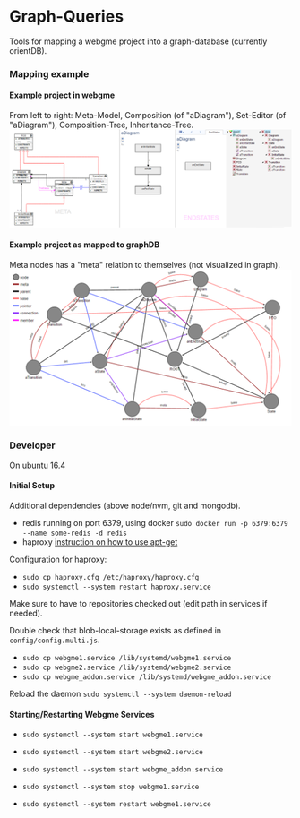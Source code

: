 # Graph-Queries
Tools for mapping a webgme project into a graph-database (currently orientDB). 

### Mapping example

#### Example project in webgme
From left to right: Meta-Model, Composition (of "aDiagram"), Set-Editor (of "aDiagram"), Composition-Tree, Inheritance-Tree.
![WebGME Model](img/FSM_webgme.png "Finite state-machine in webgme. From left to right, Meta-Model, Composition, SetEditor, Composition-Tree, Inheritance-Tree")

#### Example project as mapped to graphDB
Meta nodes has a "meta" relation to themselves (not visualized in graph).
![GraphDB Model](img/FSM_graphDB.png "Finite state-machine project mapped to graphDB.")


### Developer
On ubuntu 16.4
#### Initial Setup

Additional dependencies (above node/nvm, git and mongodb).
 - redis running on port 6379, using docker `sudo docker run -p 6379:6379 --name some-redis -d redis`
 - haproxy [instruction on how to use apt-get](https://www.upcloud.com/support/haproxy-load-balancer-ubuntu/)

Configuration for haproxy:
 - `sudo cp haproxy.cfg /etc/haproxy/haproxy.cfg`
 - `sudo systemctl --system restart haproxy.service`

Make sure to have to repositories checked out (edit path in services if needed).

Double check that blob-local-storage exists as defined in `config/config.multi.js`.

 - `sudo cp webgme1.service /lib/systemd/webgme1.service`
 - `sudo cp webgme2.service /lib/systemd/webgme2.service`
 - `sudo cp webgme_addon.service /lib/systemd/webgme_addon.service`

Reload the daemon
`sudo systemctl --system daemon-reload`

#### Starting/Restarting Webgme Services
 - `sudo systemctl --system start webgme1.service`
 - `sudo systemctl --system start webgme2.service`
 - `sudo systemctl --system start webgme_addon.service`

 - `sudo systemctl --system stop webgme1.service`

 - `sudo systemctl --system restart webgme1.service`
